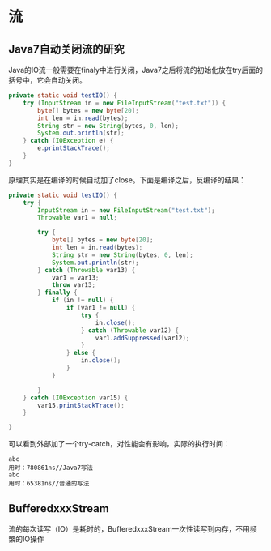 # 流

## Java7自动关闭流的研究

Java的IO流一般需要在finaly中进行关闭，Java7之后将流的初始化放在try后面的括号中，它会自动关闭。

```java
private static void testIO() {
    try (InputStream in = new FileInputStream("test.txt")) {
        byte[] bytes = new byte[20];
        int len = in.read(bytes);
        String str = new String(bytes, 0, len);
        System.out.println(str);
    } catch (IOException e) {
        e.printStackTrace();
    }
}
```

原理其实是在编译的时候自动加了close。下面是编译之后，反编译的结果：

```java
private static void testIO() {
    try {
        InputStream in = new FileInputStream("test.txt");
        Throwable var1 = null;

        try {
            byte[] bytes = new byte[20];
            int len = in.read(bytes);
            String str = new String(bytes, 0, len);
            System.out.println(str);
        } catch (Throwable var13) {
            var1 = var13;
            throw var13;
        } finally {
            if (in != null) {
                if (var1 != null) {
                    try {
                        in.close();
                    } catch (Throwable var12) {
                        var1.addSuppressed(var12);
                    }
                } else {
                    in.close();
                }
            }

        }
    } catch (IOException var15) {
        var15.printStackTrace();
    }

}
```

可以看到外部加了一个try-catch，对性能会有影响，实际的执行时间：

```
abc
用时：780861ns//Java7写法
abc
用时：65381ns//普通的写法
```

## BufferedxxxStream

流的每次读写（IO）是耗时的，BufferedxxxStream一次性读写到内存，不用频繁的IO操作